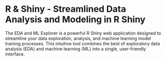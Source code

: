 # R & Shiny - Streamlined Data Analysis and Modeling in R Shiny

The EDA and ML Explorer is a powerful R Shiny web application designed to streamline 
your data exploration, analysis, and machine learning model training processes. This 
intuitive tool combines the best of exploratory data analysis (EDA) and machine learning 
(ML) into a single, user-friendly interface.
